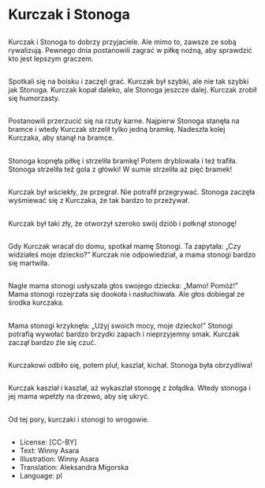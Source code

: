 # Kurczak i Stonoga

##
Kurczak i Stonoga to dobrzy przyjaciele. Ale mimo to, zawsze ze sobą rywalizują. Pewnego dnia postanowili zagrać w piłkę nożną, aby sprawdzić kto jest lepszym graczem.

##
Spotkali się na boisku i zaczęli grać. Kurczak był szybki, ale nie tak szybki jak Stonoga. Kurczak kopał daleko, ale Stonoga jeszcze dalej. Kurczak zrobił się humorzasty.

##
Postanowili przerzucić się na rzuty karne. Najpierw Stonoga stanęła na bramce i wtedy Kurczak strzelił tylko jedną bramkę. Nadeszła kolej Kurczaka, aby stanął na bramce.

##
Stonoga kopnęła piłkę i strzeliła bramkę! Potem dryblowała i też trafiła. Stonoga strzeliła też gola z główki! W sumie strzeliła aż pięć bramek!

##
Kurczak był wściekły, że przegrał. Nie potrafił przegrywać. Stonoga zaczęła wyśmiewać się z Kurczaka, że tak bardzo to przeżywał.

##
Kurczak był taki zły, że otworzył szeroko swój dziób i połknął stonogę!

##
Gdy Kurczak wracał do domu, spotkał mamę Stonogi. Ta zapytała: „Czy widziałeś moje dziecko?” Kurczak nie odpowiedział, a mama stonogi bardzo się martwiła.

##
Nagle mama stonogi usłyszała głos swojego dziecka: „Mamo! Pomóż!” Mama stonogi rozejrzała się dookoła i nasłuchiwała. Ale głos dobiegał ze środka kurczaka.

##
Mama stonogi krzyknęła: „Użyj swoich mocy, moje dziecko!” Stonogi potrafią wywołać bardzo brzydki zapach i nieprzyjemny smak. Kurczak zaczął bardzo źle się czuć.

##
Kurczakowi odbiło się, potem pluł, kaszlał, kichał. Stonoga była obrzydliwa!

##
Kurczak kaszlał i kaszlał, aż wykaszlał stonogę z żołądka. Wtedy stonoga i jej mama wpełzły na drzewo, aby się ukryć.

##
Od tej pory, kurczaki i stonogi to wrogowie.

##
* License: [CC-BY]
* Text: Winny Asara
* Illustration: Winny Asara
* Translation: Aleksandra Migorska
* Language: pl
